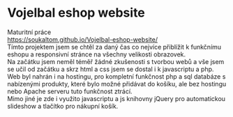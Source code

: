 # Vojelbal eshop website
 Maturitní práce  
 https://soukaltom.github.io/Vojelbal-eshop-website/  
 Tímto projektem jsem se chtěl za daný čas co nejvíce přiblížit k funkčnímu eshopu a responsivní stránce na všechny velikosti obrazovek.  
 Na začátku jsem neměl téměř žádné zkušenosti s tvorbou webů a vše jsem se učil od začátku a skrz html a css jsem se dostal i k javascriptu a php.  
 Web byl nahrán i na hostingu, pro kompletní funkčnost php a sql databáze s nabízenými produkty, které bylo možné přidávat do košíku, ale bez hostingu nebo Apache serveru tuto funkčnost ztrácí.  
 Mimo jiné je zde i využito javascriptu a js knihovny jQuery pro automatickou slideshow a tlačítko pro nákupní košík.

